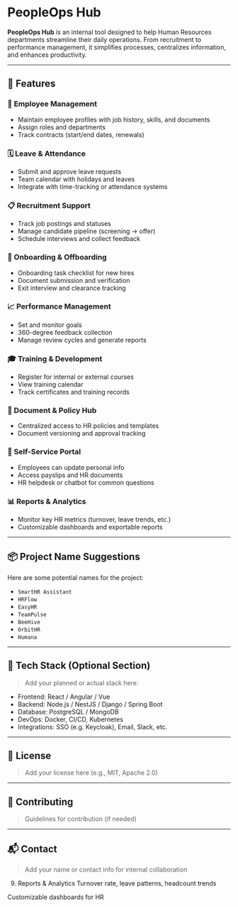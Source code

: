 # PeopleOps Hub

**PeopleOps Hub** is an internal tool designed to help Human Resources departments streamline their daily operations. From recruitment to performance management, it simplifies processes, centralizes information, and enhances productivity.

---

## 🚀 Features

### 👥 Employee Management
- Maintain employee profiles with job history, skills, and documents
- Assign roles and departments
- Track contracts (start/end dates, renewals)

### 🗓️ Leave & Attendance
- Submit and approve leave requests
- Team calendar with holidays and leaves
- Integrate with time-tracking or attendance systems

### 📋 Recruitment Support
- Track job postings and statuses
- Manage candidate pipeline (screening → offer)
- Schedule interviews and collect feedback

### 🧭 Onboarding & Offboarding
- Onboarding task checklist for new hires
- Document submission and verification
- Exit interview and clearance tracking

### 📈 Performance Management
- Set and monitor goals
- 360-degree feedback collection
- Manage review cycles and generate reports

### 🎓 Training & Development
- Register for internal or external courses
- View training calendar
- Track certificates and training records

### 📄 Document & Policy Hub
- Centralized access to HR policies and templates
- Document versioning and approval tracking

### 🙋 Self-Service Portal
- Employees can update personal info
- Access payslips and HR documents
- HR helpdesk or chatbot for common questions

### 📊 Reports & Analytics
- Monitor key HR metrics (turnover, leave trends, etc.)
- Customizable dashboards and exportable reports

---

## 📦 Project Name Suggestions

Here are some potential names for the project:
- `SmartHR Assistant`
- `HRFlow`
- `EasyHR`
- `TeamPulse`
- `BeeHive`
- `OrbitHR`
- `Humana`

---

## 🔧 Tech Stack (Optional Section)
> Add your planned or actual stack here:
- Frontend: React / Angular / Vue
- Backend: Node.js / NestJS / Django / Spring Boot
- Database: PostgreSQL / MongoDB
- DevOps: Docker, CI/CD, Kubernetes
- Integrations: SSO (e.g. Keycloak), Email, Slack, etc.

---

## 📌 License
> Add your license here (e.g., MIT, Apache 2.0)

---

## 🤝 Contributing
> Guidelines for contribution (if needed)

---

## 📬 Contact
> Add your name or contact info for internal collaboration

9. Reports & Analytics
Turnover rate, leave patterns, headcount trends

Customizable dashboards for HR
